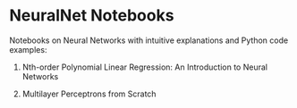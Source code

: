 # NeuralNet Notebooks

Notebooks on Neural Networks with intuitive explanations and Python code examples:

1. Nth-order Polynomial Linear Regression: An Introduction to Neural Networks

2. Multilayer Perceptrons from Scratch
